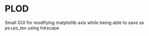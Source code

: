 # PLOD
Small GUI for modifying matplotlib axis while being able to save as ps+ps_tex using Inkscape 
